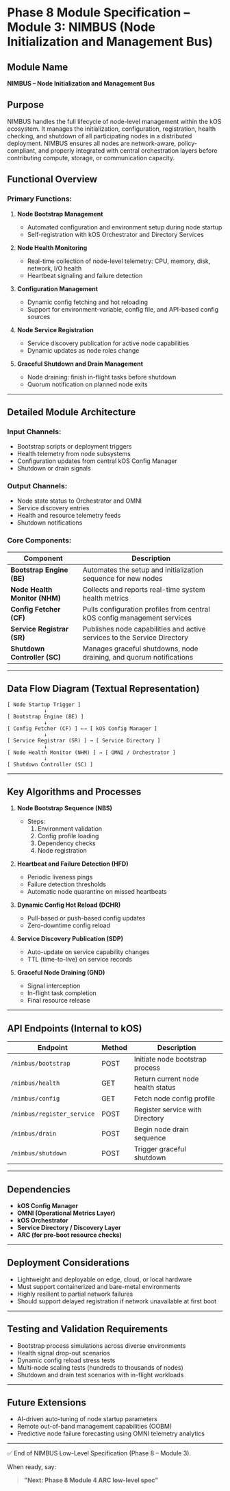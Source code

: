 # Phase 8 Module Specification – Module 3: NIMBUS (Node Initialization and Management Bus)

## Module Name

**NIMBUS – Node Initialization and Management Bus**

## Purpose

NIMBUS handles the full lifecycle of node-level management within the kOS ecosystem. It manages the initialization, configuration, registration, health checking, and shutdown of all participating nodes in a distributed deployment. NIMBUS ensures all nodes are network-aware, policy-compliant, and properly integrated with central orchestration layers before contributing compute, storage, or communication capacity.

## Functional Overview

### Primary Functions:

1. **Node Bootstrap Management**

   - Automated configuration and environment setup during node startup
   - Self-registration with kOS Orchestrator and Directory Services

2. **Node Health Monitoring**

   - Real-time collection of node-level telemetry: CPU, memory, disk, network, I/O health
   - Heartbeat signaling and failure detection

3. **Configuration Management**

   - Dynamic config fetching and hot reloading
   - Support for environment-variable, config file, and API-based config sources

4. **Node Service Registration**

   - Service discovery publication for active node capabilities
   - Dynamic updates as node roles change

5. **Graceful Shutdown and Drain Management**

   - Node draining: finish in-flight tasks before shutdown
   - Quorum notification on planned node exits

---

## Detailed Module Architecture

### Input Channels:

- Bootstrap scripts or deployment triggers
- Health telemetry from node subsystems
- Configuration updates from central kOS Config Manager
- Shutdown or drain signals

### Output Channels:

- Node state status to Orchestrator and OMNI
- Service discovery entries
- Health and resource telemetry feeds
- Shutdown notifications

### Core Components:

| Component                     | Description                                                              |
| ----------------------------- | ------------------------------------------------------------------------ |
| **Bootstrap Engine (BE)**     | Automates the setup and initialization sequence for new nodes            |
| **Node Health Monitor (NHM)** | Collects and reports real-time system health metrics                     |
| **Config Fetcher (CF)**       | Pulls configuration profiles from central kOS config management services |
| **Service Registrar (SR)**    | Publishes node capabilities and active services to the Service Directory |
| **Shutdown Controller (SC)**  | Manages graceful shutdowns, node draining, and quorum notifications      |

---

## Data Flow Diagram (Textual Representation)

```
[ Node Startup Trigger ]
            ↓
[ Bootstrap Engine (BE) ]
            ↓
[ Config Fetcher (CF) ] ←→ [ kOS Config Manager ]
            ↓
[ Service Registrar (SR) ] → [ Service Directory ]
            ↓
[ Node Health Monitor (NHM) ] → [ OMNI / Orchestrator ]
            ↓
[ Shutdown Controller (SC) ]
```

---

## Key Algorithms and Processes

1. **Node Bootstrap Sequence (NBS)**

   - Steps:
     1. Environment validation
     2. Config profile loading
     3. Dependency checks
     4. Node registration

2. **Heartbeat and Failure Detection (HFD)**

   - Periodic liveness pings
   - Failure detection thresholds
   - Automatic node quarantine on missed heartbeats

3. **Dynamic Config Hot Reload (DCHR)**

   - Pull-based or push-based config updates
   - Zero-downtime config reload

4. **Service Discovery Publication (SDP)**

   - Auto-update on service capability changes
   - TTL (time-to-live) on service records

5. **Graceful Node Draining (GND)**

   - Signal interception
   - In-flight task completion
   - Final resource release

---

## API Endpoints (Internal to kOS)

| Endpoint                   | Method | Description                       |
| -------------------------- | ------ | --------------------------------- |
| `/nimbus/bootstrap`        | POST   | Initiate node bootstrap process   |
| `/nimbus/health`           | GET    | Return current node health status |
| `/nimbus/config`           | GET    | Fetch node config profile         |
| `/nimbus/register_service` | POST   | Register service with Directory   |
| `/nimbus/drain`            | POST   | Begin node drain sequence         |
| `/nimbus/shutdown`         | POST   | Trigger graceful shutdown         |

---

## Dependencies

- **kOS Config Manager**
- **OMNI (Operational Metrics Layer)**
- **kOS Orchestrator**
- **Service Directory / Discovery Layer**
- **ARC (for pre-boot resource checks)**

---

## Deployment Considerations

- Lightweight and deployable on edge, cloud, or local hardware
- Must support containerized and bare-metal environments
- Highly resilient to partial network failures
- Should support delayed registration if network unavailable at first boot

---

## Testing and Validation Requirements

- Bootstrap process simulations across diverse environments
- Health signal drop-out scenarios
- Dynamic config reload stress tests
- Multi-node scaling tests (hundreds to thousands of nodes)
- Shutdown and drain test scenarios with in-flight workloads

---

## Future Extensions

- AI-driven auto-tuning of node startup parameters
- Remote out-of-band management capabilities (OOBM)
- Predictive node failure forecasting using OMNI telemetry analytics

---

✅ End of NIMBUS Low-Level Specification (Phase 8 – Module 3).

When ready, say:

> **"Next: Phase 8 Module 4 ARC low-level spec"**

